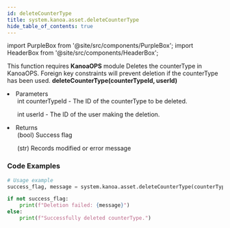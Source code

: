 ```yaml
---
id: deleteCounterType
title: system.kanoa.asset.deleteCounterType
hide_table_of_contents: true
---
```

import PurpleBox from '@site/src/components/PurpleBox';
import HeaderBox from '@site/src/components/HeaderBox';

<PurpleBox>This function requires <b>KanoaOPS</b> module</PurpleBox>
<HeaderBox header="Description">Deletes the counterType in KanoaOPS. Foreign key constraints will prevent deletion if the counterType has been used.</HeaderBox>
<HeaderBox header="Syntax">
    <b>deleteCounterType(counterTypeId, userId)</b>
    <li> Parameters <br />
        <ul>int counterTypeId - The ID of the counterType to be deleted.</ul>
        <ul>int userId - The ID of the user making the deletion.</ul>
    </li>
    <li> Returns <br />
        <ul>(bool) Success flag</ul>
        <ul>(str) Records modified or error message</ul>
    </li>
</HeaderBox>

### Code Examples
```python
# Usage example
success_flag, message = system.kanoa.asset.deleteCounterType(counterTypeId=123, userId=456)

if not success_flag:
    print(f"Deletion failed: {message}")
else:
    print(f"Successfully deleted counterType.")